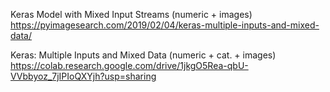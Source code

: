 Keras Model with Mixed Input Streams (numeric + images)
https://pyimagesearch.com/2019/02/04/keras-multiple-inputs-and-mixed-data/


Keras: Multiple Inputs and Mixed Data (numeric + cat. + images)
https://colab.research.google.com/drive/1jkgO5Rea-qbU-VVbbyoz_7jIPIoQXYjh?usp=sharing